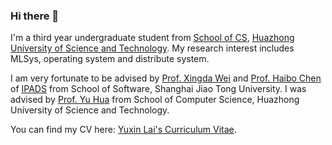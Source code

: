 ### Hi there 👋

I'm a third year undergraduate student from [School of CS](https://cs.hust.edu.cn/), [Huazhong University of Science and Technology](https://www.hust.edu.cn/). My research interest includes MLSys, operating system and distribute system.

I am very fortunate to be advised by [Prof. Xingda Wei](https://ipads.se.sjtu.edu.cn/pub/members/xingda_wei) and [Prof. Haibo Chen](https://ipads.se.sjtu.edu.cn/pub/members/haibo_chen) of [IPADS](https://ipads.se.sjtu.edu.cn) from School of Software, Shanghai Jiao Tong University. I was advised by [Prof. Yu Hua](https://csyhua.github.io/csyhua/) from School of Computer Science, Huazhong University of Science and Technology.

You can find my CV here: [Yuxin Lai's Curriculum Vitae](https://kkkstra.github.io/files/CV.pdf).
